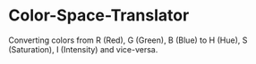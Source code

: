 # Color-Space-Translator
Converting colors from R (Red), G (Green), B (Blue) to H (Hue), S (Saturation), I (Intensity) and vice-versa.
